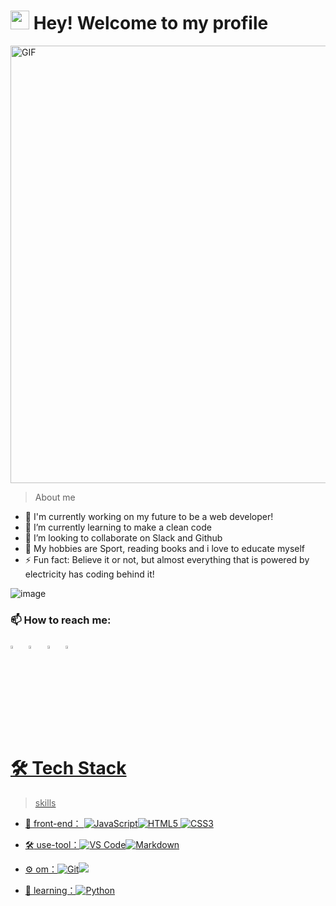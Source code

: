 <h1><img src="https://emojis.slackmojis.com/emojis/images/1531849430/4246/blob-sunglasses.gif?1531849430" width="30"/> Hey! Welcome to my profile</h1>


<img hight="300" width="700" alt="GIF" align="center" src="https://github.com/Xx-Ashutosh-xX/Xx-Ashutosh-xX/blob/master/assets/208593.gif">

> About me

- 🔭 I'm currently working on my future to be a web developer!
- 🌱 I’m currently learning to make a clean code
- 👯 I’m looking to collaborate on Slack and Github
- 🤔 My hobbies are Sport, reading books and i love to educate myself
- ⚡ Fun fact: Believe it or not, but almost everything that is powered by electricity has coding behind it!

![image](https://user-images.githubusercontent.com/109968270/180860073-2b9ed2f6-321c-4a52-a22e-a0761bf0f8b0.png)

### 📫 How to reach me:
[<img src="https://upload.wikimedia.org/wikipedia/commons/8/83/Steam_icon_logo.svg" width="3.5%"/>](https://steamcommunity.com/id/STEAMNAMEE/)  &nbsp; [<img src="https://github.com/sciencepal/sciencepal/blob/master/assets/discord-round.svg" width="3.5%"/>](MYDISCORDGG)  &nbsp; [<img src="https://img.icons8.com/fluent/48/000000/instagram-new.png" width="3.5%"/>](INSTAURL)  &nbsp; <a href="mailto:MYYYGMAIL@gmail.com"> <img src="https://img.icons8.com/fluent/48/000000/gmail.png" width="3.5%"/>








  # 🛠 Tech Stack

> skills

- 👯 front-end： ![JavaScript](https://img.shields.io/badge/-JavaScript-yellow?style=flat-circle&logo=javascript)![HTML5](https://img.shields.io/badge/-HTML5-yellow?style=flat-circle&logo=html5) ![CSS3](https://img.shields.io/badge/-CSS3-yellow?style=flat-circle&logo=css3)

- :hammer_and_wrench: use-tool：![VS Code](https://img.shields.io/badge/-VSCode-blue?style=flat-circle&logo=VSCode)![Markdown](https://img.shields.io/badge/-Markdown-black?style=flat-circle&logo=markdown)

- ⚙️ om：![Git](https://img.shields.io/badge/-Git-yellow?style=flat-circle&logo=git)![](https://img.shields.io/badge/-GitHub-black?style=flat-circle&logo=GitHub)


- 🌱 learning：![Python](https://img.shields.io/badge/-Python-yellow?style=flat-circle&logo=Python)
